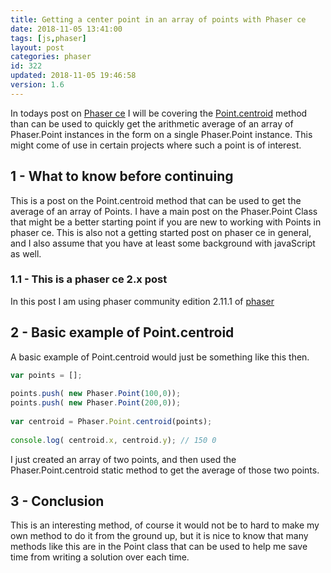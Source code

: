 ```yaml
---
title: Getting a center point in an array of points with Phaser ce
date: 2018-11-05 13:41:00
tags: [js,phaser]
layout: post
categories: phaser
id: 322
updated: 2018-11-05 19:46:58
version: 1.6
---
```


In todays post on [Phaser ce](https://photonstorm.github.io/phaser-ce/) I will be covering the [Point.centroid](https://photonstorm.github.io/phaser-ce/Phaser.Point.html#_centroid) method than can be used to quickly get the arithmetic average of an array of Phaser.Point instances in the form on a single Phaser.Point instance. This might come of use in certain projects where such a point is of interest.

<!-- more -->

## 1 - What to know before continuing

This is a post on the Point.centroid method that can be used to get the average of an array of Points. I have a main post on the Phaser.Point Class that might be a better starting point if you are new to working with Points in phaser ce. This is also not a getting started post on phaser ce in general, and I also assume that you have at least some background with javaScript as well.

### 1.1 - This is a phaser ce 2.x post

In this post I am using phaser community edition 2.11.1 of [phaser](http://phaser.io/)

## 2 - Basic example of Point.centroid

A basic example of Point.centroid would just be something like this then.

```js
var points = [];
 
points.push( new Phaser.Point(100,0));
points.push( new Phaser.Point(200,0));
 
var centroid = Phaser.Point.centroid(points);
 
console.log( centroid.x, centroid.y); // 150 0
```

I just created an array of two points, and then used the Phaser.Point.centroid static method to get the average of those two points.

## 3 - Conclusion

This is an interesting method, of course it would not be to hard to make my own method to do it from the ground up, but it is nice to know that many methods like this are in the Point class that can be used to help me save time from writing a solution over each time.
